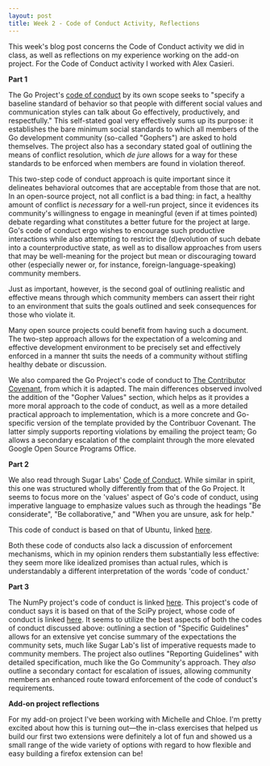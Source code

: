 ```yaml
---
layout: post
title: Week 2 - Code of Conduct Activity, Reflections
---
```

This week's blog post concerns the Code of Conduct activity we did in class, as well as reflections on my experience working on the add-on project. For the Code of Conduct activity I worked with Alex Casieri. 

**Part 1**

The Go Project's [code of conduct](https://go.dev/conduct) by its own scope seeks to "specify a baseline standard of behavior so that people with different social values and communication styles can talk about Go effectively, productively, and respectfully." This self-stated goal very effectively sums up its purpose: it establishes the bare minimum social standards to which all members of the Go development community (so-called "Gophers") are asked to hold themselves. The project also has a secondary stated goal of outlining the means of conflict resolution, which *de jure* allows for a way for these standards to be enforced when members are found in violation thereof. 

This two-step code of conduct approach is quite important since it delineates behavioral outcomes that are acceptable from those that are not. In an open-source project, not all conflict is a bad thing: in fact, a healthy amount of conflict is *necessary* for a well-run project, since it evidences its community's willingness to engage in meaningful (even if at times pointed) debate regarding what constitutes a better future for the project at large. Go's code of conduct ergo wishes to encourage such productive interactions while also attempting to restrict the (d)evolution of such debate into a counterproductive state, as well as to disallow approaches from users that may be well-meaning for the project but mean or discouraging toward other (especially newer or, for instance, foreign-language-speaking) community members. 

Just as important, however, is the second goal of outlining realistic and effective means through which community members can assert their right to an environment that suits the goals outlined and seek consequences for those who violate it.

Many open source projects could benefit from having such a document. The two-step approach allows for the expectation of a welcoming and effective development environment to be precisely set and effectively enforced in a manner tht suits the needs of a community without stifling healthy debate or discussion.  

We also compared the Go Project's code of conduct to [The Contributor Covenant](https://www.contributor-covenant.org/version/1/4/code-of-conduct/), from which it is adapted. The main differences observed involved the addition of the "Gopher Values" section, which helps as it provides a more moral approach to the code of conduct, as well as a more detailed practical approach to implementation, which is a more concrete and Go-specific version of the template provided by the Contribuor Covenant. The latter simply supports reporting violations by emailing the project team; Go allows a secondary escalation of the complaint through the more elevated Google Open Source Programs Office. 

**Part 2**

We also read through Sugar Labs' [Code of Conduct](https://wiki.sugarlabs.org/go/Sugar_Labs/Legal/Code_of_Conduct). While similar in spirit, this one was structured wholly differently from that of the Go Project. It seems to focus more on the 'values' aspect of Go's code of conduct, using imperative language to emphasize values such as through the headings "Be considerate", "Be collaborative," and "When you are unsure, ask for help." 

This code of conduct is based on that of Ubuntu, linked [here](https://ubuntu.com/community/code-of-conduct). 

Both these code of conducts also lack a discussion of enforcement mechanisms, which in my opinion renders them substantially less effective: they seem more like idealized promises than actual rules, which is understandably a different interpretation of the words 'code of conduct.' 

**Part 3**

The NumPy project's code of conduct is linked [here](https://numpy.org/code-of-conduct/). This project's code of conduct says it is based on that of the SciPy project, whose code of conduct is linked [here](https://www.scipy2020.scipy.org/code-of-conduct). It seems to utilize the best aspects of both the codes of conduct discussed above: outlining a section of "Specific Guidelines" allows for an extensive yet concise summary of the expectations the community sets, much like Sugar Lab's list of imperative requests made to community members. The project also outlines "Reporting Guidelines" with detailed specification, much like the Go Community's approach. They *also* outline a secondary contact for escalation of issues, allowing community members an enhanced route toward enforcement of the code of conduct's requirements. 


**Add-on project reflections**

For my add-on project I've been working with Michelle and Chloe. I'm pretty excited about how this is turning out—the in-class exercises that helped us build our first two extensions were definitely a lot of fun and showed us a small range of the wide variety of options with regard to how flexible and easy building a firefox extension can be!



